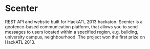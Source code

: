 Scenter
=======

REST API and website built for HackATL 2013 hackaton. Scenter is a geofence-based communication platform, that allows you to send messages to users located within a specified region, e.g. building, university campus, neighbourhood.
The project won the first prize on HackATL 2013.
